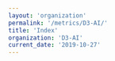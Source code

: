 ```yaml
---
layout: 'organization'
permalink: '/metrics/D3-AI/'
title: 'Index'
organization: 'D3-AI'
current_date: '2019-10-27'
---
```

